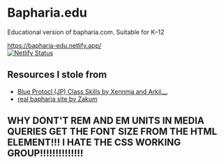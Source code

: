 # Bapharia.edu

Educational version of bapharia.com. Suitable for K–12

https://bapharia-edu.netlify.app/  
[![Netlify Status](https://api.netlify.com/api/v1/badges/d056b12b-053c-4abe-9c30-46570a11c107/deploy-status)](https://app.netlify.com/sites/bapharia-edu/deploys)

## Resources I stole from
- [Blue Protocl (JP) Class Skills by Xennma and Arkii._.](https://docs.google.com/document/d/1wkk5srzgue3Z6F8vRv6Nw4Gw5yE4bfgGPpSsnH5whd0/edit)
- [real bapharia site by Zakum](https://bapharia.com/)

## WHY DONT'T REM AND EM UNITS IN MEDIA QUERIES GET THE FONT SIZE FROM THE HTML ELEMENT!!! I HATE THE CSS WORKING GROUP!!!!!!!!!!!!!!